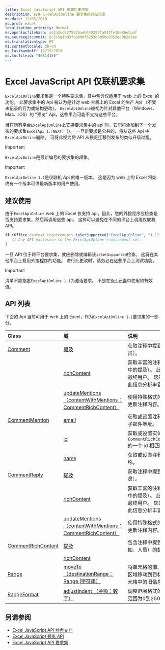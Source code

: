 ```yaml
---
title: Excel JavaScript API 仅联机要求集
description: 有关 ExcelApiOnline 要求集的详细信息
ms.date: 12/05/2019
ms.prod: excel
localization_priority: Normal
ms.openlocfilehash: ad2a3cd627552baeb449397fa917fe10e86ebbaf
ms.sourcegitcommit: 8c5c5a1bd3fe8b90f6253d9850e9352ed0b283ee
ms.translationtype: MT
ms.contentlocale: zh-CN
ms.lasthandoff: 12/19/2019
ms.locfileid: "40814150"
---
```

# <a name="excel-javascript-api-online-only-requirement-set"></a>Excel JavaScript API 仅联机要求集

`ExcelApiOnline`要求集是一个特殊要求集，其中包含仅适用于 web 上的 Excel 的功能。 此要求集中的 Api 被认为是针对 web 主机上的 Excel 的生产 Api （不受未记录的行为或结构更改）。 `ExcelApiOnline`被视为针对其他平台（Windows、Mac、iOS）的 "预览" Api，这些平台可能不支持这些平台。

当在所有平台`ExcelApiOnline`上支持要求集中的 api 时，它们将添加到下一个发布的要求集`ExcelApi 1.[NEXT]`（）。 一旦新要求是公共的，将从这些 Api 中`ExcelApiOnline`删除。 可将此视为将 API 从预览迁移到发布的类似升级过程。

> [!IMPORTANT]
> `ExcelApiOnline`是最新编号的要求集的超集。

> [!IMPORTANT]
> `ExcelApiOnline 1.1`是仅联机 Api 的唯一版本。 这是因为 web 上的 Excel 将始终有一个版本可供最新版本的用户使用。

## <a name="recommended-usage"></a>建议使用

由于`ExcelApiOnline` web 上的 Excel 仅支持 api，因此，您的外接程序应检查是否支持要求集，然后再调用这些 api。 这样可以避免在不同的平台上调用仅联机 API。

```js
if (Office.context.requirements.isSetSupported("ExcelApiOnline", "1.1")) {
   // Any API exclusive to the ExcelApiOnline requirement set.
}
```

一旦 API 位于跨平台要求集，就应删除或编辑该`isSetSupported`检查。 这将在其他平台上启用外接程序的功能。 进行此更改时，请务必在这些平台上测试功能。

> [!IMPORTANT]
> 清单不能指定`ExcelApiOnline 1.1`为激活要求。 不是在[Set 元素](../manifest/set.md)中使用的有效值。

## <a name="api-list"></a>API 列表

下面的 Api 当前可用于 web 上的 Excel，作为`ExcelApiOnline 1.1`要求集的一部分。

| Class | 域 | 说明 |
|:---|:---|:---|
|[Comment](/javascript/api/excel/excel.comment)|[提及](/javascript/api/excel/excel.comment#mentions)|获取注释中提到的实体（如人员）。|
||[richContent](/javascript/api/excel/excel.comment#richcontent)|获取丰富的注释内容（例如，注释中的提及）。 此字符串不应显示给最终用户。 您的外接程序应仅使用此信息分析丰富的注释内容。|
||[updateMentions （contentWithMentions： CommentRichContent）](/javascript/api/excel/excel.comment#updatementions-contentwithmentions-)|使用特殊格式的字符串和提及列表更新注释内容。|
|[CommentMention](/javascript/api/excel/excel.commentmention)|[email](/javascript/api/excel/excel.commentmention#email)|获取或设置注释中提到的实体的电子邮件地址。|
||[id](/javascript/api/excel/excel.commentmention#id)|获取或设置实体的 id。 这与中`CommentRichContent.richContent`的一个 id 相匹配。|
||[name](/javascript/api/excel/excel.commentmention#name)|获取或设置注释中提到的实体的名称。|
|[CommentReply](/javascript/api/excel/excel.commentreply)|[提及](/javascript/api/excel/excel.commentreply#mentions)|获取注释中提到的实体（如人员）。|
||[richContent](/javascript/api/excel/excel.commentreply#richcontent)|获取丰富的注释内容（例如，注释中的提及）。 此字符串不应显示给最终用户。 您的外接程序应仅使用此信息分析丰富的注释内容。|
||[updateMentions （contentWithMentions： CommentRichContent）](/javascript/api/excel/excel.commentreply#updatementions-contentwithmentions-)|使用特殊格式的字符串和提及列表更新注释内容。|
|[CommentRichContent](/javascript/api/excel/excel.commentrichcontent)|[提及](/javascript/api/excel/excel.commentrichcontent#mentions)|包含注释中提到的所有实体（例如，人员）的数组。|
||[richContent](/javascript/api/excel/excel.commentrichcontent#richcontent)||
|[Range](/javascript/api/excel/excel.range)|[moveTo （destinationRange： Range \|字符串）](/javascript/api/excel/excel.range#moveto-destinationrange-)|将单元格的值、格式和公式从当前区域移动到目标区域，替换这些单元格中的旧信息。|
|[RangeFormat](/javascript/api/excel/excel.rangeformat)|[adjustIndent （金额：数字）](/javascript/api/excel/excel.rangeformat#adjustindent-amount-)|调整范围格式的缩进量。 缩进值的范围为0到250，以字符为单位。|

## <a name="see-also"></a>另请参阅

- [Excel JavaScript API 参考文档](/javascript/api/excel?view=excel-js-online)
- [Excel JavaScript 预览 API](./excel-preview-apis.md)
- [Excel JavaScript API 要求集](./excel-api-requirement-sets.md)